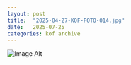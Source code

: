 ```yaml
---
layout:	post
title:	"2025-04-27-KOF-FOTO-014.jpg"
date:	2025-07-25
categories:	kof archive
---
```


![Image Alt](https://k0f.github.io/assets/2025-04-27-KOF-FOTO-014.jpg)